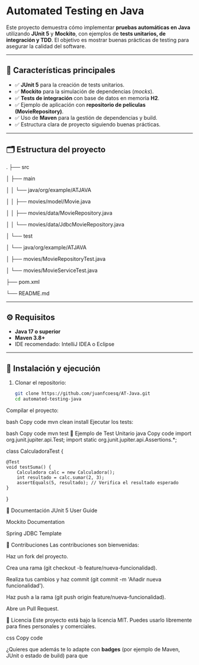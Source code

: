 # Automated Testing en Java

Este proyecto demuestra cómo implementar **pruebas automáticas en Java** utilizando **JUnit 5** y **Mockito**, con ejemplos de **tests unitarios, de integración y TDD**. El objetivo es mostrar buenas prácticas de testing para asegurar la calidad del software.

---

## 📌 Características principales
- ✅ **JUnit 5** para la creación de tests unitarios.  
- ✅ **Mockito** para la simulación de dependencias (*mocks*).  
- ✅ **Tests de integración** con base de datos en memoria **H2**.  
- ✅ Ejemplo de aplicación con **repositorio de películas (MovieRepository)**.  
- ✅ Uso de **Maven** para la gestión de dependencias y build.  
- ✅ Estructura clara de proyecto siguiendo buenas prácticas.  

---

## 🗂️ Estructura del proyecto
.
├── src

│ ├── main

│ │ └── java/org/example/ATJAVA

│ │ ├── movies/model/Movie.java

│ │ ├── movies/data/MovieRepository.java

│ │ └── movies/data/JdbcMovieRepository.java

│ └── test

│ └── java/org/example/ATJAVA

│ ├── movies/MovieRepositoryTest.java

│ └── movies/MovieServiceTest.java

├── pom.xml

└── README.md

---

## ⚙️ Requisitos
- **Java 17 o superior**  
- **Maven 3.8+**  
- IDE recomendado: IntelliJ IDEA o Eclipse  

---

## 🚀 Instalación y ejecución
1. Clonar el repositorio:
   ```bash
   git clone https://github.com/juanfcoesq/AT-Java.git
   cd automated-testing-java
Compilar el proyecto:

bash
Copy code
mvn clean install
Ejecutar los tests:

bash
Copy code
mvn test
🧪 Ejemplo de Test Unitario
java
Copy code
import org.junit.jupiter.api.Test;
import static org.junit.jupiter.api.Assertions.*;

class CalculadoraTest {

    @Test
    void testSuma() {
        Calculadora calc = new Calculadora();
        int resultado = calc.sumar(2, 3);
        assertEquals(5, resultado); // Verifica el resultado esperado
    }
}

📖 Documentación
JUnit 5 User Guide

Mockito Documentation

Spring JDBC Template

🤝 Contribuciones
Las contribuciones son bienvenidas:

Haz un fork del proyecto.

Crea una rama (git checkout -b feature/nueva-funcionalidad).

Realiza tus cambios y haz commit (git commit -m 'Añadir nueva funcionalidad').

Haz push a la rama (git push origin feature/nueva-funcionalidad).

Abre un Pull Request.

📜 Licencia
Este proyecto está bajo la licencia MIT. Puedes usarlo libremente para fines personales y comerciales.

css
Copy code

¿Quieres que además te lo adapte con **badges** (por ejemplo de Maven, JUnit o estado de build) para que
